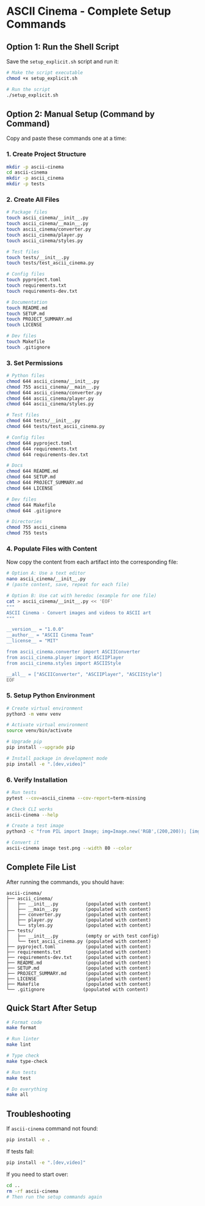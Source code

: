 # ASCII Cinema - Complete Setup Commands

## Option 1: Run the Shell Script

Save the `setup_explicit.sh` script and run it:

```bash
# Make the script executable
chmod +x setup_explicit.sh

# Run the script
./setup_explicit.sh
```

## Option 2: Manual Setup (Command by Command)

Copy and paste these commands one at a time:

### 1. Create Project Structure

```bash
mkdir -p ascii-cinema
cd ascii-cinema
mkdir -p ascii_cinema
mkdir -p tests
```

### 2. Create All Files

```bash
# Package files
touch ascii_cinema/__init__.py
touch ascii_cinema/__main__.py
touch ascii_cinema/converter.py
touch ascii_cinema/player.py
touch ascii_cinema/styles.py

# Test files
touch tests/__init__.py
touch tests/test_ascii_cinema.py

# Config files
touch pyproject.toml
touch requirements.txt
touch requirements-dev.txt

# Documentation
touch README.md
touch SETUP.md
touch PROJECT_SUMMARY.md
touch LICENSE

# Dev files
touch Makefile
touch .gitignore
```

### 3. Set Permissions

```bash
# Python files
chmod 644 ascii_cinema/__init__.py
chmod 755 ascii_cinema/__main__.py
chmod 644 ascii_cinema/converter.py
chmod 644 ascii_cinema/player.py
chmod 644 ascii_cinema/styles.py

# Test files
chmod 644 tests/__init__.py
chmod 644 tests/test_ascii_cinema.py

# Config files
chmod 644 pyproject.toml
chmod 644 requirements.txt
chmod 644 requirements-dev.txt

# Docs
chmod 644 README.md
chmod 644 SETUP.md
chmod 644 PROJECT_SUMMARY.md
chmod 644 LICENSE

# Dev files
chmod 644 Makefile
chmod 644 .gitignore

# Directories
chmod 755 ascii_cinema
chmod 755 tests
```

### 4. Populate Files with Content

Now copy the content from each artifact into the corresponding file:

```bash
# Option A: Use a text editor
nano ascii_cinema/__init__.py
# (paste content, save, repeat for each file)

# Option B: Use cat with heredoc (example for one file)
cat > ascii_cinema/__init__.py << 'EOF'
"""
ASCII Cinema - Convert images and videos to ASCII art
"""

__version__ = "1.0.0"
__author__ = "ASCII Cinema Team"
__license__ = "MIT"

from ascii_cinema.converter import ASCIIConverter
from ascii_cinema.player import ASCIIPlayer
from ascii_cinema.styles import ASCIIStyle

__all__ = ["ASCIIConverter", "ASCIIPlayer", "ASCIIStyle"]
EOF
```

### 5. Setup Python Environment

```bash
# Create virtual environment
python3 -m venv venv

# Activate virtual environment
source venv/bin/activate

# Upgrade pip
pip install --upgrade pip

# Install package in development mode
pip install -e ".[dev,video]"
```

### 6. Verify Installation

```bash
# Run tests
pytest --cov=ascii_cinema --cov-report=term-missing

# Check CLI works
ascii-cinema --help

# Create a test image
python3 -c "from PIL import Image; img=Image.new('RGB',(200,200)); [img.putpixel((i,j),(i,j,128)) for i in range(200) for j in range(200)]; img.save('test.png')"

# Convert it
ascii-cinema image test.png --width 80 --color
```

## Complete File List

After running the commands, you should have:

```
ascii-cinema/
├── ascii_cinema/
│   ├── __init__.py          (populated with content)
│   ├── __main__.py          (populated with content)
│   ├── converter.py         (populated with content)
│   ├── player.py            (populated with content)
│   └── styles.py            (populated with content)
├── tests/
│   ├── __init__.py          (empty or with test config)
│   └── test_ascii_cinema.py (populated with content)
├── pyproject.toml           (populated with content)
├── requirements.txt         (populated with content)
├── requirements-dev.txt     (populated with content)
├── README.md                (populated with content)
├── SETUP.md                 (populated with content)
├── PROJECT_SUMMARY.md       (populated with content)
├── LICENSE                  (populated with content)
├── Makefile                 (populated with content)
└── .gitignore              (populated with content)
```

## Quick Start After Setup

```bash
# Format code
make format

# Run linter
make lint

# Type check
make type-check

# Run tests
make test

# Do everything
make all
```

## Troubleshooting

If `ascii-cinema` command not found:
```bash
pip install -e .
```

If tests fail:
```bash
pip install -e ".[dev,video]"
```

If you need to start over:
```bash
cd ..
rm -rf ascii-cinema
# Then run the setup commands again
```
